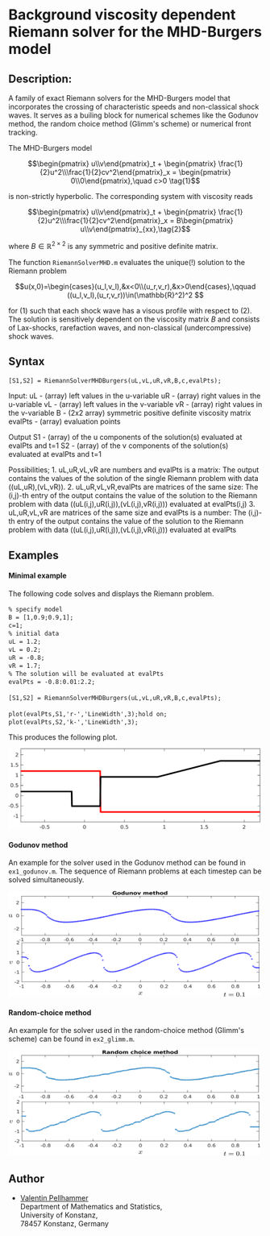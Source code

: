# Background viscosity dependent Riemann solver for the MHD-Burgers model


## Description:
A family of exact Riemann solvers for the MHD-Burgers model that incorporates the crossing of characteristic speeds and non-classical shock waves.
It serves as a builing block for numerical schemes like the Godunov method, the random choice method (Glimm's scheme) or numerical front tracking.

The MHD-Burgers model
```math
\begin{pmatrix} u\\v\end{pmatrix}_t + \begin{pmatrix} \frac{1}{2}u^2\\\frac{1}{2}cv^2\end{pmatrix}_x = \begin{pmatrix} 0\\0\end{pmatrix},\quad c>0 \tag{1}
```
is non-strictly hyperbolic. The corresponding system with viscosity reads

```math
\begin{pmatrix} u\\v\end{pmatrix}_t + \begin{pmatrix} \frac{1}{2}u^2\\\frac{1}{2}cv^2\end{pmatrix}_x = B\begin{pmatrix} u\\v\end{pmatrix}_{xx},\tag{2}
```
where $B\in\mathbb{R}^{2\times 2}$ is any symmetric and positive definite matrix.

The function `RiemannSolverMHD.m` evaluates the unique(!) solution to the Riemann problem
```math
u(x,0)=\begin{cases}(u_l,v_l),&x<0\\(u_r,v_r),&x>0\end{cases},\qquad ((u_l,v_l),(u_r,v_r))\in(\mathbb{R}^2)^2

```
for (1) such that each shock wave has a visous profile with respect to (2). The solution is sensitively dependent on the viscosity matrix $B$ and consists of 
Lax-shocks, rarefaction waves, and non-classical (undercompressive) shock waves. 


## Syntax
```
[S1,S2] = RiemannSolverMHDBurgers(uL,vL,uR,vR,B,c,evalPts);
```

Input:
        uL - (array) left values in the u-variable
        uR - (array) right values in the u-variable
        vL - (array) left values in the v-variable
        vR - (array) right values in the v-variable
        B - (2x2 array) symmetric positive definite viscosity matrix
        evalPts - (array) evaluation points

Output 
        S1 - (array) of the u components of the solution(s) evaluated at evalPts and t=1
        S2 - (array) of the v components of the solution(s) evaluated at evalPts and t=1

Possibilities;
        1. uL,uR,vL,vR are numbers and evalPts is a matrix:
          The output contains the values of the solution of the single Riemann
          problem with data ((uL,uR),(vL,vR)).
        2. uL,uR,vL,vR,evalPts are matrices of the same size:
          The (i,j)-th entry of the output contains the value of the
          solution to the Riemann problem with data ((uL(i,j),uR(i,j)),(vL(i,j),vR(i,j)))
          evaluated at evalPts(i,j)
        3. uL,uR,vL,vR are matrices of the same size and evalPts is a number:
          The (i,j)-th entry of the output contains the value of the
          solution to the Riemann problem with data ((uL(i,j),uR(i,j)),(vL(i,j),vR(i,j)))
          evaluated at evalPts


## Examples

#### Minimal example
The following code solves and displays the Riemann problem.  
```
% specify model
B = [1,0.9;0.9,1];
c=1;
% initial data
uL = 1.2;
vL = 0.2;
uR = -0.8;
vR = 1.7;
% The solution will be evaluated at evalPts
evalPts = -0.8:0.01:2.2;

[S1,S2] = RiemannSolverMHDBurgers(uL,vL,uR,vR,B,c,evalPts);

plot(evalPts,S1,'r-','LineWidth',3);hold on;
plot(evalPts,S2,'k-','LineWidth',3);
```
This produces the following plot.

<img src="./solExample.png" width="500" height="160">

#### Godunov method

An example for the solver used in the Godunov method can be found in `ex1_godunov.m`.
The sequence of Riemann problems at each timestep can be solved simultaneously.

<img src="./GodunovEx.png" width="500" height="210">

#### Random-choice method

An example for the solver used in the random-choice method (Glimm's scheme) can be found in `ex2_glimm.m`.

<img src="./GlimmEx.png" width="500" height="210">


## Author
+ [Valentin Pellhammer](http://www.math.uni-konstanz.de/~pellhammer/)  
 Department of Mathematics and Statistics,  
 University of Konstanz,  
 78457 Konstanz, Germany
